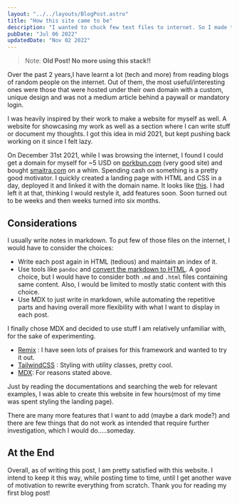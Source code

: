 ```yaml
---
layout: "../../layouts/BlogPost.astro"
title: "How this site came to be"
description: "I wanted to chuck few text files to internet. So I made this blog in few hours."
pubDate: "Jul 06 2022"
updatedDate: "Nov 02 2022"
---
```

<!-- heroImage: "/placeholder-hero.jpg"
--- -->
>Note: **Old Post! No more using this stack!!**

Over the past 2 years,I have learnt a lot (tech and more) from reading blogs of random people on the internet.
Out of them, the most useful/interesting ones were those that were hosted under their own domain with a custom, unique design and 
was not a medium article behind a paywall or mandatory login.

I was heavily inspired by their work to make a website for myself as well. 
A website for showcasing my work as well as a section where I can write stuff or document my thoughts.
I got this idea in mid 2021, but kept pushing back working on it since I felt lazy. 

On December 31st 2021, while I was browsing the internet, I found I could get a domain for myself 
for ~5 USD on [porkbun.com](https://www.porkbun.com) (very good site) and bought [smaitra.com](https://www.smaitra.com) on a whim.
Spending cash on something is a pretty good motivator. I quickly created a landing page with HTML and CSS in a day,
deployed it and linked it with the domain name. It looks like [this](https://owler.needs.rest/smaitra-website-01.png).
I had left it at that, thinking I would restyle it, add features soon. Soon turned out to be weeks and then weeks turned into six months.

## Considerations
I usually write notes in markdown. To put few of those files on the internet, I would have to consider the choices: 
* Write each post again in HTML (tedious) and maintain an index of it. 
* Use tools like `pandoc` and [convert the markdown to HTML](https://www.arthurkoziel.com/convert-md-to-html-pandoc/).
A good choice, but I would have to consider both `.md` and `.html` files containing same content. Also, I would be limited to 
mostly static content with this choice.
* Use MDX to just write in markdown, while automating the repetitive parts and having overall more flexibility with what
I want to display in each post. 

I finally chose MDX and decided to use stuff I am relatively unfamiliar with, for the sake of experimenting.
* [Remix](https://remix.run/) : I have seen lots of praises for this framework and wanted to try it out. 
* [TailwindCSS](https://tailwindcss.com/) : Styling with utility classes, pretty cool. 
* [MDX](https://mdxjs.com/): For reasons stated above.


Just by reading the documentations and searching the web for relevant examples, I was able to create this website 
in few hours(most of my time was spent styling the landing page). 

There are many more features that I want to add (maybe a dark mode?) and there are
few things that do not work as intended that require further investigation, which I would do.....someday. 
## At the End
Overall, as of writing this post, I am pretty satisfied with this website. I intend to keep it this way, while posting time to time, 
until I get another wave of motivation to rewrite everything from scratch. Thank you for reading my first blog post!
